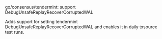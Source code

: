 go/consensus/tendermint: support DebugUnsafeReplayRecoverCorruptedWAL

Adds support for setting tendermint DebugUnsafeReplayRecoverCorruptedWAL and
enables it in daily txsource test runs.
